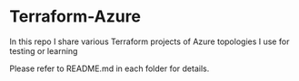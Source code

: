 # Terraform-Azure
In this repo I share various Terraform projects of Azure topologies I use for testing or learning

Please refer to README.md in each folder for details.
